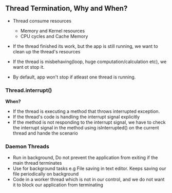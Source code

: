 ## Thread Termination, Why and When?
* Thread consume resources
    - Memory and Kernel resources
    - CPU cycles and Cache Memory
    
* If the thread finished its work, but the app is still running, we want to clean up the thread's resources
* If the thread is misbehaving(loop, huge computation/calculation etc), we want ot stop it.
* By default, app won't stop if atleast one thread is running.

### Thread.interrupt()
**When?**
* If the thread is executing a method that throws interrupted exception.
* If the thread's code is handling the interrupt signal explicitly
* If the method is not responding to the interrupt signal, we have to check the interrupt signal in the method using 
  isInterrupted() on the current thread and hande the scenario

### Daemon Threads
* Run in background, Do not prevent the application from exiting if the main thread terminates
* Use for background tasks e.g File saving in text editor. Keeps saving our file periodically on background
* Code in a worker thread which is not in our control, and we do not want it to block our application from terminating